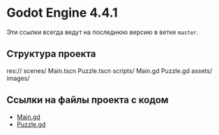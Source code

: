 # Godot Engine 4.4.1
Эти ссылки всегда ведут на последнюю версию в ветке `master`.

## Структура проекта
res://
  scenes/
    Main.tscn
    Puzzle.tscn
  scripts/
    Main.gd
    Puzzle.gd
  assets/
    images/

## Ссылки на файлы проекта с кодом
- [Main.gd](https://raw.githubusercontent.com/netotpushkin/cub_puzzle/master/Main.gd)
- [Puzzle.gd](https://raw.githubusercontent.com/netotpushkin/cub_puzzle/master/Puzzle.gd)